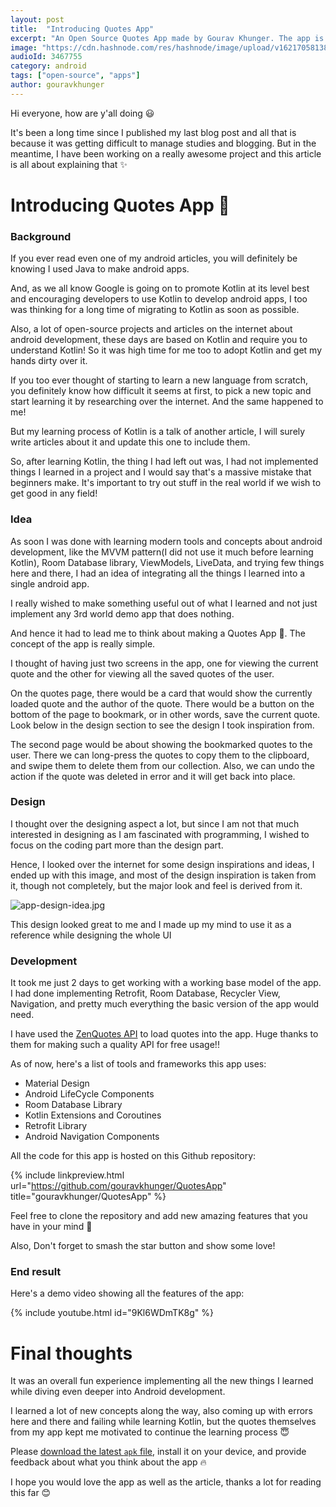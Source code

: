 ```yaml
---
layout: post
title:  "Introducing Quotes App"
excerpt: "An Open Source Quotes App made by Gourav Khunger. The app is open source and uses zenquotes' API to fetch quotes"
image: "https://cdn.hashnode.com/res/hashnode/image/upload/v1621705813818/nq9ltm2ud.png"
audioId: 3467755
category: android
tags: ["open-source", "apps"]
author: gouravkhunger
---
```


Hi everyone, how are y'all doing 😃

It's been a long time since I published my last blog post and all that is because it was getting difficult to manage studies and blogging. But in the meantime, I have been working on a really awesome project and this article is all about explaining that ✨

# Introducing Quotes App 🚀

### Background

If you ever read even one of my android articles, you will definitely be knowing I used Java to make android apps.

And, as we all know Google is going on to promote Kotlin at its level best and encouraging developers to use Kotlin to develop android apps, I too was thinking for a long time of migrating to Kotlin as soon as possible.

Also, a lot of open-source projects and articles on the internet about android development, these days are based on Kotlin and require you to understand Kotlin! So it was high time for me too to adopt Kotlin and get my hands dirty over it.

If you too ever thought of starting to learn a new language from scratch, you definitely know how difficult it seems at first, to pick a new topic and start learning it by researching over the internet. And the same happened to me!

But my learning process of Kotlin is a talk of another article, I will surely write articles about it and update this one to include them.

So, after learning Kotlin, the thing I had left out was, I had not implemented things I learned in a project and I would say that's a massive mistake that beginners make. It's important to try out stuff in the real world if we wish to get good in any field!

### Idea

As soon I was done with learning modern tools and concepts about android development, like the MVVM pattern(I did not use it much before learning Kotlin), Room Database library, ViewModels, LiveData, and trying few things here and there, I had an idea of integrating all the things I learned into a single android app.

I really wished to make something useful out of what I learned and not just implement any 3rd world demo app that does nothing.

And hence it had to lead me to think about making a Quotes App 🎉. The concept of the app is really simple.

I thought of having just two screens in the app, one for viewing the current quote and the other for viewing all the saved quotes of the user.

On the quotes page, there would be a card that would show the currently loaded quote and the author of the quote. There would be a button on the bottom of the page to bookmark, or in other words, save the current quote. Look below in the design section to see the design I took inspiration from.

The second page would be about showing the bookmarked quotes to the user. There we can long-press the quotes to copy them to the clipboard, and swipe them to delete them from our collection. Also, we can undo the action if the quote was deleted in error and it will get back into place.

### Design

I thought over the designing aspect a lot, but since I am not that much interested in designing as I am fascinated with programming, I wished to focus on the coding part more than the design part.

Hence, I looked over the internet for some design inspirations and ideas, I ended up with this image, and most of the design inspiration is taken from it, though not completely, but the major look and feel is derived from it.

![app-design-idea.jpg](https://cdn.hashnode.com/res/hashnode/image/upload/v1621707289953/fIkD18DZu.jpeg)

This design looked great to me and I made up my mind to use it as a reference while designing the whole UI

### Development

It took me just 2 days to get working with a working base model of the app. I had done implementing Retrofit, Room Database, Recycler View, Navigation, and pretty much everything the basic version of the app would need.

I have used the [ZenQuotes API](https://zenquotes.io/) to load quotes into the app. Huge thanks to them for making such a quality API for free usage!!

As of now, here's a list of tools and frameworks this app uses:

- Material Design
- Android LifeCycle Components
- Room Database Library
- Kotlin Extensions and Coroutines
- Retrofit Library
- Android Navigation Components

All the code for this app is hosted on this Github repository:

{% include linkpreview.html url="https://github.com/gouravkhunger/QuotesApp" title="gouravkhunger/QuotesApp" %}

Feel free to clone the repository and add new amazing features that you have in your mind 🙂

Also, Don't forget to smash the star button and show some love!

### End result

Here's a demo video showing all the features of the app:

{% include youtube.html id="9Kl6WDmTK8g" %}

# Final thoughts

It was an overall fun experience implementing all the new things I learned while diving even deeper into Android development.

I learned a lot of new concepts along the way, also coming up with errors here and there and failing while learning Kotlin, but the quotes themselves from my app kept me motivated to continue the learning process 😇

Please [download the latest `apk` file](https://github.com/GouravKhunger/QuotesApp/releases/latest), install it on your device, and provide feedback about what you think  about the app 🔥

I hope you would love the app as well as the article, thanks a lot for reading this far 😊